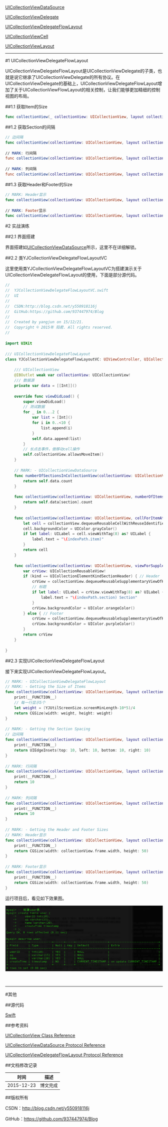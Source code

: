 [UICollectionViewDataSource](https://github.com/937447974/Blog/blob/master/IOS/Cocoa%20Touch%20Layer/UIKit/UICollectionViewDataSource.md)

[UICollectionViewDelegate](https://github.com/937447974/Blog/blob/master/IOS/Cocoa%20Touch%20Layer/UIKit/UICollectionViewDelegate.md)

[UICollectionViewDelegateFlowLayout](https://github.com/937447974/Blog/blob/master/IOS/Cocoa%20Touch%20Layer/UIKit/UICollectionViewDelegateFlowLayout.md)

[UICollectionViewCell](https://github.com/937447974/Blog/blob/master/IOS/Cocoa%20Touch%20Layer/UIKit/UICollectionViewCell.md)

[UICollectionViewLayout](https://github.com/937447974/Blog/blob/master/IOS/Cocoa%20Touch%20Layer/UIKit/UICollectionViewLayout.md)

---

#1 UICollectionViewDelegateFlowLayout

UICollectionViewDelegateFlowLayout是UICollectionViewDelegate的子类，也就是说它继承了UICollectionViewDelegate的所有协议。在UICollectionViewDelegate的基础上，UICollectionViewDelegateFlowLayout增加了关于UICollectionViewFlowLayout的相关控制，让我们能够更加精细的控制视图的布局。

##1.1 获取Item的Size

```swift
func collectionView(_ collectionView: UICollectionView, layout collectionViewLayout: UICollectionViewLayout, sizeForItemAtIndexPath indexPath: NSIndexPath) -> CGSize
```

##1.2 获取Section的间隔

```swift
// 边间隔
func collectionView(collectionView: UICollectionView, layout collectionViewLayout: UICollectionViewLayout, insetForSectionAtIndex section: Int) -> UIEdgeInsets
    
// MARK: 行间隔
func collectionView(collectionView: UICollectionView, layout collectionViewLayout: UICollectionViewLayout, minimumLineSpacingForSectionAtIndex section: Int) -> CGFloat
    
// MARK: 列间隔
func collectionView(collectionView: UICollectionView, layout collectionViewLayout: UICollectionViewLayout, minimumInteritemSpacingForSectionAtIndex section: Int) -> CGFloat
```

##1.3 获取Header和Footer的Size

```swift
// MARK: Header显示
func collectionView(collectionView: UICollectionView, layout collectionViewLayout: UICollectionViewLayout, referenceSizeForHeaderInSection section: Int) -> CGSize
    
// MARK: Footer显示
func collectionView(collectionView: UICollectionView, layout collectionViewLayout: UICollectionViewLayout, referenceSizeForFooterInSection section: Int) -> CGSize
```

#2 实战演练

##2.1 界面搭建

界面搭建如[UICollectionViewDataSource](https://github.com/937447974/Blog/blob/master/IOS/Cocoa%20Touch%20Layer/UIKit/UICollectionViewDataSource.md)所示，这里不在详细解锁。

##2.2 类YJCollectionViewDelegateFlowLayoutVC

这里使用类YJCollectionViewDelegateFlowLayoutVC为搭建演示关于UICollectionViewDelegateFlowLayout的使用，下面是部分源代码。

```swift
//
//  YJCollectionViewDelegateFlowLayoutVC.swift
//  UI
//
//  CSDN:http://blog.csdn.net/y550918116j
//  GitHub:https://github.com/937447974/Blog
//
//  Created by yangjun on 15/12/21.
//  Copyright © 2015年 阳君. All rights reserved.
//

import UIKit

/// UICollectionViewDelegateFlowLayout
class YJCollectionViewDelegateFlowLayoutVC: UIViewController, UICollectionViewDataSource, UICollectionViewDelegateFlowLayout {

    /// UICollectionView
    @IBOutlet weak var collectionView: UICollectionView!
    /// 数据源
    private var data = [[Int]]()
    
    override func viewDidLoad() {
        super.viewDidLoad()
        // 测试数据
        for _ in 0...2 {
            var list = [Int]()
            for i in 0..<10 {
                list.append(i)
            }
            self.data.append(list)
        }
        // 长点击事件，做移动cell操作
        self.collectionView.allowsMoveItem()
    }
    
    // MARK: - UICollectionViewDataSource
    func numberOfSectionsInCollectionView(collectionView: UICollectionView) -> Int {
        return self.data.count
    }
    
    func collectionView(collectionView: UICollectionView, numberOfItemsInSection section: Int) -> Int {
        return self.data[section].count
    }
    
    func collectionView(collectionView: UICollectionView, cellForItemAtIndexPath indexPath: NSIndexPath) -> UICollectionViewCell {
        let cell = collectionView.dequeueReusableCellWithReuseIdentifier("cell", forIndexPath: indexPath)
        cell.backgroundColor = UIColor.grayColor()
        if let label: UILabel = cell.viewWithTag(8) as? UILabel {
            label.text = "\(indexPath.item)"
        }
        return cell
    }
    
    func collectionView(collectionView: UICollectionView, viewForSupplementaryElementOfKind kind: String, atIndexPath indexPath: NSIndexPath) -> UICollectionReusableView {
        var crView: UICollectionReusableView!
        if (kind == UICollectionElementKindSectionHeader) { // Header
            crView = collectionView.dequeueReusableSupplementaryViewOfKind(kind, withReuseIdentifier: "header", forIndexPath: indexPath)
            // 标题
            if let label: UILabel = crView.viewWithTag(8) as? UILabel {
                label.text = "\(indexPath.section) Section"
            }
            crView.backgroundColor = UIColor.orangeColor()
        } else { // Footer
            crView = collectionView.dequeueReusableSupplementaryViewOfKind(kind, withReuseIdentifier: "footer", forIndexPath: indexPath)
            crView.backgroundColor = UIColor.purpleColor()
        }
        return crView
    }

}
```

##2.3 实现UICollectionViewDelegateFlowLayout

接下来实现UICollectionViewDelegateFlowLayout。

```swift
// MARK: - UICollectionViewDelegateFlowLayout
// MARK: - Getting the Size of Items
func collectionView(collectionView: UICollectionView, layout collectionViewLayout: UICollectionViewLayout, sizeForItemAtIndexPath indexPath: NSIndexPath) -> CGSize {
    print(__FUNCTION__)
    // 每一行显示5个
    let weight = (YJUtilScreenSize.screenMinLength-10*5)/4
    return CGSize(width: weight, height: weight)
}
    
// MARK: - Getting the Section Spacing
// 边间隔
func collectionView(collectionView: UICollectionView, layout collectionViewLayout: UICollectionViewLayout, insetForSectionAtIndex section: Int) -> UIEdgeInsets {
    print(__FUNCTION__)
    return UIEdgeInsets(top: 10, left: 10, bottom: 10, right: 10)
}
    
// MARK: 行间隔
func collectionView(collectionView: UICollectionView, layout collectionViewLayout: UICollectionViewLayout, minimumLineSpacingForSectionAtIndex section: Int) -> CGFloat {
    print(__FUNCTION__)
    return 10
}
    
// MARK: 列间隔
func collectionView(collectionView: UICollectionView, layout collectionViewLayout: UICollectionViewLayout, minimumInteritemSpacingForSectionAtIndex section: Int) -> CGFloat {
    print(__FUNCTION__)
    return 10
}
    
// MARK: - Getting the Header and Footer Sizes
// MARK: Header显示
func collectionView(collectionView: UICollectionView, layout collectionViewLayout: UICollectionViewLayout, referenceSizeForHeaderInSection section: Int) -> CGSize {
    print(__FUNCTION__)
    return CGSize(width: collectionView.frame.width, height: 50)
}
    
// MARK: Footer显示
func collectionView(collectionView: UICollectionView, layout collectionViewLayout: UICollectionViewLayout, referenceSizeForFooterInSection section: Int) -> CGSize {
    print(__FUNCTION__)
    return CGSize(width: collectionView.frame.width, height: 50)
}
```

运行项目后，看见如下效果图。


![DDl-1](https://raw.githubusercontent.com/937447974/Blog/master/Resources/2015111101.png)



&#160;

----------

#其他

##源代码

[Swift](https://github.com/937447974/Swift)

##参考资料

[UICollectionView Class Reference](https://developer.apple.com/library/ios/documentation/UIKit/Reference/UICollectionView_class/index.html)

[UICollectionViewDataSource Protocol Reference](https://developer.apple.com/library/ios/documentation/UIKit/Reference/UICollectionViewDataSource_protocol/index.html)

[UICollectionViewDelegateFlowLayout Protocol Reference](https://developer.apple.com/library/ios/documentation/UIKit/Reference/UICollectionViewDelegateFlowLayout_protocol/index.html)

##文档修改记录

| 时间 | 描述 |
| ---- | ---- |
| 2015-12-23 | 博文完成 |

##版权所有

CSDN：http://blog.csdn.net/y550918116j

GitHub：https://github.com/937447974/Blog